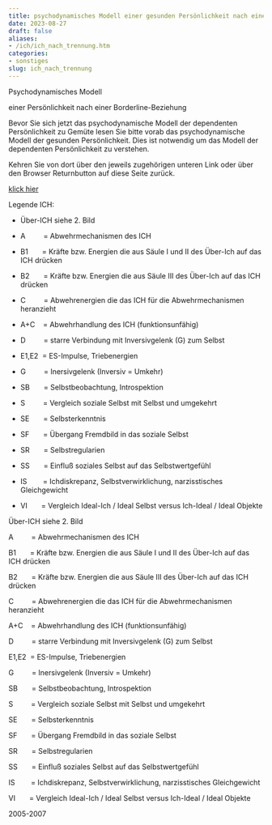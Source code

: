 ```yaml
---
title: psychodynamisches Modell einer gesunden Persönlichkeit nach einer Borderline-Beziehung
date: 2023-08-27
draft: false
aliases:
- /ich/ich_nach_trennung.htm
categories:
- sonstiges
slug: ich_nach_trennung
---
```





Psychodynamisches Modell

einer Persönlichkeit
nach einer Borderline-Beziehung

Bevor Sie
sich jetzt das psychodynamische Modell der dependenten Persönlichkeit zu
Gemüte lesen Sie bitte vorab das psychodynamische Modell der gesunden
Persönlichkeit. Dies ist notwendig um das Modell der dependenten
Persönlichkeit zu verstehen.

Kehren
Sie von dort über den jeweils zugehörigen unteren Link oder über den Browser
Returnbutton auf diese Seite zurück.

[klick
hier](https://borderliner.ch/ich/psychodynamisches_modell-normal.htm)

[](https://borderliner.ch)

Legende ICH:

- Über-ICH siehe 2. Bild

- A         =
    Abwehrmechanismen des ICH

- B1       = Kräfte bzw.
    Energien die aus Säule I und II des Über-Ich auf das ICH drücken

- B2       = Kräfte bzw.
    Energien die aus Säule III des Über-Ich auf das ICH drücken

- C         = Abwehrenergien die das ICH für die Abwehrmechanismen heranzieht

- A+C    = Abwehrhandlung des ICH
    (funktionsunfähig)

- D         = starre
    Verbindung mit Inversivgelenk (G) zum Selbst

- E1,E2  = ES-Impulse, Triebenergien

- G         =
    Inersivgelenk (Inversiv = Umkehr)

- SB       = Selbstbeobachtung,
    Introspektion

- S         =
    Vergleich soziale Selbst mit Selbst und umgekehrt

- SE       = Selbsterkenntnis

- SF       = Übergang Fremdbild
    in das soziale Selbst

- SR       = Selbstregularien

- SS       = Einfluß soziales
    Selbst auf das Selbstwertgefühl

- IS        = Ichdiskrepanz,
    Selbstverwirklichung, narzisstisches Gleichgewicht

- VI       = Vergleich Ideal-Ich
    / Ideal Selbst versus Ich-Ideal / Ideal Objekte

Über-ICH siehe 2. Bild

A         =
    Abwehrmechanismen des ICH

B1       = Kräfte bzw.
    Energien die aus Säule I und II des Über-Ich auf das ICH drücken

B2       = Kräfte bzw.
    Energien die aus Säule III des Über-Ich auf das ICH drücken

C         = Abwehrenergien die das ICH für die Abwehrmechanismen heranzieht

A+C    = Abwehrhandlung des ICH
    (funktionsunfähig)

D         = starre
    Verbindung mit Inversivgelenk (G) zum Selbst

E1,E2  = ES-Impulse, Triebenergien

G         =
    Inersivgelenk (Inversiv = Umkehr)

SB       = Selbstbeobachtung,
    Introspektion

S         =
    Vergleich soziale Selbst mit Selbst und umgekehrt

SE       = Selbsterkenntnis

SF       = Übergang Fremdbild
    in das soziale Selbst

SR       = Selbstregularien

SS       = Einfluß soziales
    Selbst auf das Selbstwertgefühl

IS        = Ichdiskrepanz,
    Selbstverwirklichung, narzisstisches Gleichgewicht

VI       = Vergleich Ideal-Ich
    / Ideal Selbst versus Ich-Ideal / Ideal Objekte

2005-2007


